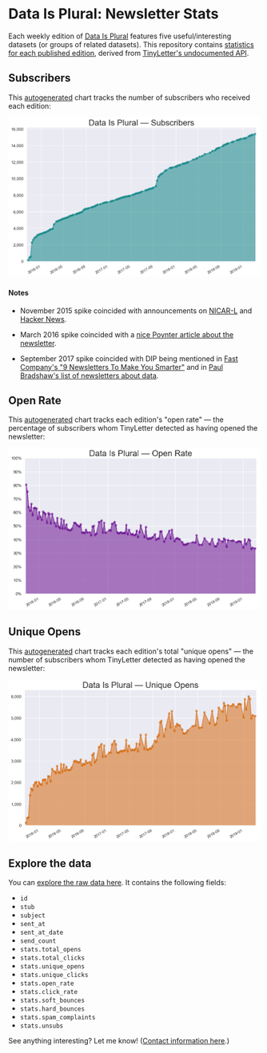 # Data Is Plural: Newsletter Stats

Each weekly edition of [Data Is Plural](https://tinyletter.com/data-is-plural) features five useful/interesting datasets (or groups of related datasets). This repository contains [statistics for each published edition](data/messages.csv), derived from [TinyLetter's undocumented API](https://github.com/jsvine/tinystats).

## Subscribers

This [autogenerated](scripts/make-charts.py) chart tracks the number of subscribers who received each edition:

![Data Is Plural subscribers over time](charts/subscribers.png)

#### Notes

- November 2015 spike coincided with announcements on [NICAR-L](https://www.ire.org/resource-center/listservs/subscribe-nicar-l/) and [Hacker News](https://news.ycombinator.com/item?id=10513012).

- March 2016 spike coincided with a [nice Poynter article about the newsletter](http://www.poynter.org/2016/meet-the-buzzfeed-editor-that-data-journalists-love/400553/).

- September 2017 spike coincided with DIP being mentioned in [Fast Company's "9 Newsletters To Make You Smarter"](https://www.fastcompany.com/40457819/9-newsletters-to-make-you-smarter) and in [Paul Bradshaw's list of newsletters about data](https://onlinejournalismblog.com/2017/09/19/email-newsletters-about-data-journalism/).

## Open Rate

This [autogenerated](scripts/make-charts.py) chart tracks each edition's "open rate" — the percentage of subscribers whom TinyLetter detected as having opened the newsletter:

![Data Is Plural "open rate" over time](charts/open-rate.png)

## Unique Opens

This [autogenerated](scripts/make-charts.py) chart tracks each edition's total "unique opens" — the number of subscribers whom TinyLetter detected as having opened the newsletter:

![Data Is Plural "unique opens" over time](charts/unique-opens.png)

## Explore the data

You can [explore the raw data here](data/messages.csv). It contains the following fields:

- `id`
- `stub`
- `subject`
- `sent_at`
- `sent_at_date`
- `send_count`
- `stats.total_opens`
- `stats.total_clicks`
- `stats.unique_opens`
- `stats.unique_clicks`
- `stats.open_rate`
- `stats.click_rate`
- `stats.soft_bounces`
- `stats.hard_bounces`
- `stats.spam_complaints`
- `stats.unsubs`

See anything interesting? Let me know! ([Contact information here](http://jsvine.com).)
